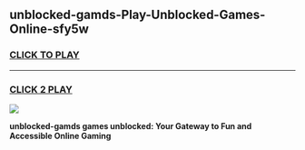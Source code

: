 
## unblocked-gamds-Play-Unblocked-Games-Online-sfy5w
<h3>
<a href="https://premium76.site?title=unblocked-gamds&ref=25A">CLICK TO PLAY</a></h3>
<hr>

<h3>
<a href="https://premium76.site?title=unblocked-gamds&ref=25A">CLICK 2 PLAY</a>
  
</h3>

<a href="https://premium76.site?title=unblocked-gamds&ref=25A"><img src="https://clearcache.store/games.png"></a>


**unblocked-gamds games unblocked: Your Gateway to Fun and Accessible Online Gaming**
